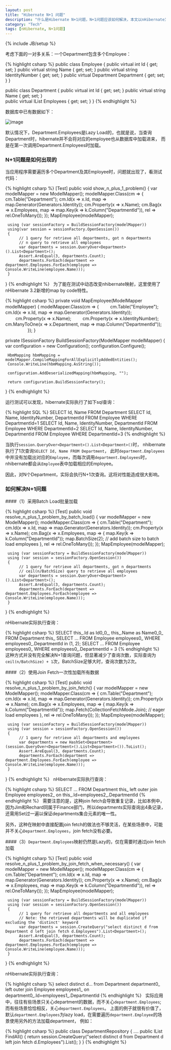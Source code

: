 ```yaml
---
layout: post
title: "Hibernate N+1 问题"
description: "什么是Hibernate N+1问题，N+1问题应该如何解决，本文以nHibernate为例说明。"
category: "Tech"
tags: [nHibernate, N+1问题]
---
```

{% include JB/setup %}

考虑下面的一对多关系：一个Department包含多个Employee：

{% highlight csharp %}
public class Employee
{
	public virtual int Id { get; set; }
	public virtual string Name { get; set; }
	public virtual string IdentityNumber { get; set; }
	public virtual Department Department { get; set; }
}

public class Department
{
	public virtual int Id { get; set; }
	public virtual string Name { get; set; }     
	public virtual IList<Employee> Employees { get; set; }
}
{% endhighlight %}

数据库中已有数据如下：

![image](http://pic002.cnblogs.com/images/2012/379137/2012062420173723.jpg)

默认情况下，Department.Employees是Lazy Load的，也就是说，当查询Department时，hibernate并不会将对应的employee也从数据库中加载进来，
而是在第一次调用Department.Employees时加载。

### N+1问题是如何出现的

当应用程序需要遍历多个Department及其Employee时，问题就出现了，看测试代码：

{% highlight csharp %}
[Test]
public void show_n_plus_1_problem()
{
     var modelMapper = new ModelMapper();
     modelMapper.Class<Department>(cm =>
     {
          cm.Table("Department");
          cm.Id(x => x.Id, map => map.Generator(Generators.Identity));
          cm.Property(x => x.Name);
          cm.Bag(x => x.Employees, map => map.Key(k => k.Column("DepartmentId")), rel => rel.OneToMany());
     });
     MapEmployee(modelMapper);

     using (var sessionFactory = BuildSessionFactory(modelMapper))
     using(var session = sessionFactory.OpenSession())
     {
          // 1 query for retrieve all departments, got n departments
          // n query to retrieve all employees
          var departments = session.QueryOver<Department>().List<Department>();
          Assert.AreEqual(3, departments.Count);
          departments.ForEach(department => department.Employees.ForEach(employee => Console.WriteLine(employee.Name)));
     }
}
{% endhighlight %}
 
为了能在测试中动态改变nhibernate映射，这里使用了nHibernate 3.2新增的map by code特性。

{% highlight csharp %}
private void MapEmployee(ModelMapper modelMapper)
{
     modelMapper.Class<Employee>(cm =>
         {
          　　 cm.Table("Employee");
              cm.Id(x => x.Id, map => map.Generator(Generators.Identity));
          　　 cm.Property(x => x.Name);
          　　 cm.Property(x => x.IdentityNumber);
              cm.ManyToOne(x => x.Department, map => map.Column("DepartmentId"));
　　　　　});
}

private ISessionFactory BuildSessionFactory(ModelMapper modelMapper)
{
     var configuration = new Configuration();
     configuration.Configure();

     HbmMapping hbmMapping = modelMapper.CompileMappingForAllExplicitlyAddedEntities();
     Console.WriteLine(hbmMapping.AsString());

     configuration.AddDeserializedMapping(hbmMapping, "");

     return configuration.BuildSessionFactory();
}
{% endhighlight %}

运行测试可以发现，hibernate实际执行了如下sql查询：

{% highlight SQL %}
SELECT Id, Name FROM Department
SELECT Id, Name, IdentityNumber, DepartmentId FROM Employee WHERE DepartmentId=1
SELECT Id, Name, IdentityNumber, DepartmentId FROM Employee WHERE DepartmentId=2
SELECT Id, Name, IdentityNumber, DepartmentId FROM Employee WHERE DepartmentId=3
{% endhighlight %}

当执行`session.QueryOver<Department>().List<Department>()`时， nhibernate执行了1次查询`SELECT Id, Name FROM Department`，
此时`department.Employees`中并没有加载出对应的`Employee`，而每次调用`department.Employees`时，nhibernate都会从`Employee`表中加载相应的Employee。

因此，对N个Department，实际会执行N+1次查询。这将对性能造成很大影响。

### 如何解决N+1问题

####（1）采用Batch Load批量加载

{% highlight csharp %}
[Test]
public void resolve_n_plus_1_problem_by_batch_load()
{
     var modelMapper = new ModelMapper();
     modelMapper.Class<Department>(cm =>
     {
          cm.Table("Department");
          cm.Id(x => x.Id, map => map.Generator(Generators.Identity));
          cm.Property(x => x.Name);
          cm.Bag(x => x.Employees, map =>
          {
               map.Key(k => k.Column("DepartmentId"));
               map.BatchSize(2); // add batch size to batch load employees
          }, rel => rel.OneToMany());
     });
     MapEmployee(modelMapper);

     using (var sessionFactory = BuildSessionFactory(modelMapper))
     using (var session = sessionFactory.OpenSession())
     {
          // 1 query for retrieve all departments, got n departments
          // ceil(n/BatchSize) query to retrieve all employees
          var departments = session.QueryOver<Department>().List<Department>();
          Assert.AreEqual(3, departments.Count);
          departments.ForEach(department => department.Employees.ForEach(employee => Console.WriteLine(employee.Name)));
     }
}
{% endhighlight %}

nHibernate实际执行查询：

{% highlight csharp %}
SELECT this_.Id as Id0_0_, this_.Name as Name0_0_ FROM Department this_
SELECT ... FROM Employee employees0_ WHERE employees0_.DepartmentId in (1, 2);
SELECT ... FROM Employee employees0_ WHERE employees0_.DepartmentId = 3 
{% endhighlight %}
 
这种方式并没有完全解决N+1查询问题，但显著减少了查询次数，实际查询为`ceil(n/BatchSize) + 1`次，BatchSize足够大时，查询次数为2次。

####（2）使用Join Fetch一次性加载所有数据

{% highlight csharp %}
[Test]
public void resolve_n_plus_1_problem_by_join_fetch()
{
     var modelMapper = new ModelMapper();
     modelMapper.Class<Department>(cm =>
     {
          cm.Table("Department");
          cm.Id(x => x.Id, map => map.Generator(Generators.Identity));
          cm.Property(x => x.Name);
          cm.Bag(x => x.Employees, map =>
          {
               map.Key(k => k.Column("DepartmentId"));
               map.Fetch(CollectionFetchMode.Join); // eager load employees
          }, rel => rel.OneToMany());
     });
     MapEmployee(modelMapper);

     using (var sessionFactory = BuildSessionFactory(modelMapper))
     using (var session = sessionFactory.OpenSession())
     {
          // 1 query for retrieve all departments and employees
          var departments = new HashSet<Department>(session.QueryOver<Department>().List<Department>()).ToList();
          Assert.AreEqual(3, departments.Count);
          departments.ForEach(department => department.Employees.ForEach(employee => Console.WriteLine(employee.Name)));
     }
}
{% endhighlight %}
 
nHibernate实际执行查询：

{% highlight csharp %}
SELECT ... FROM Department this_ left outer join Employee employees2_ on this_.Id=employees2_.DepartmentId
{% endhighlight %}
 
需要注意的是，这种join fetch会导致重复记录，比如本例中，因为Jim和Rechard同属于Finance部门，所以departments实际查询出4条记录，
还需用Set过一遍以保证departments集合元素的唯一性。

另外，这种在映射中直接配置join fetch的做法也不够灵活，在某些场景中，可能并不关心`Department.Employees`，join fetch没有必要。

####（3）`Department.Employees`映射仍然是Lazy的，仅在需要时通过join fetch加载

{% highlight csharp %}
[Test]
public void resolve_n_plus_1_problem_by_join_fetch_when_necessary()
{
     var modelMapper = new ModelMapper();
     modelMapper.Class<Department>(cm =>
     {
          cm.Table("Department");
          cm.Id(x => x.Id, map => map.Generator(Generators.Identity));
          cm.Property(x => x.Name);
          cm.Bag(x => x.Employees, map => map.Key(k => k.Column("DepartmentId")), rel => rel.OneToMany());
     });
     MapEmployee(modelMapper);

     using (var sessionFactory = BuildSessionFactory(modelMapper))
     using (var session = sessionFactory.OpenSession())
     {
          // 1 query for retrieve all departments and all employees
          // Note: the retrieved departments will be duplicated if excluding the 'distinct' keyword
          var departments = session.CreateQuery("select distinct d from Department d left join fetch d.Employees").List<Department>();
          Assert.AreEqual(3, departments.Count);
          departments.ForEach(department => department.Employees.ForEach(employee => Console.WriteLine(employee.Name)));
     }
}
{% endhighlight %}

nHibernate实际执行查询：

{% highlight csharp %}
select distinct d... from Department department0_ left outer join Employee employees1_ on department0_.Id=employees1_.DepartmentId
{% endhighlight %}
 
实际应用中，往往有些场景只关心department的数据，而不关心`department.Employees`; 而有些场景恰恰相反，关心`department.Employees`。
上面的例子就很有价值了，默认`department.Employees`为lazy load，在需要遍历`department.Employee`的场景使用另外的方法加载department，
例如：

{% highlight csharp %}
public class DepartmentRepository 
{
    ....
    public IList<Department> FindAll()
    {
        return session.CreateQuery("select distinct d from Department d left join fetch d.Employees").List<Department>();
    }
}
{% endhighlight %}
